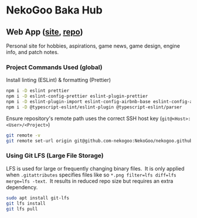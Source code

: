 # NekoGoo Baka Hub

## Web App ([site](https://nekogoo.github.io), [repo](https://github.com/NekoGoo/nekogoo.github.io))

Personal site for hobbies, aspirations, game news, game design, engine info, and patch notes.

### Project Commands Used (global)

Install linting (ESLint) & formatting (Prettier)

```bash
npm i -D eslint prettier
npm i -D eslint-config-prettier eslint-plugin-prettier
npm i -D eslint-plugin-import eslint-config-airbnb-base eslint-config-airbnb-typescript
npm i -D @typescript-eslint/eslint-plugin @typescript-eslint/parser
```

Ensure repository's remote path uses the correct SSH host key (`git@<Host>:<User>/<Project>`)

```bash
git remote -v
git remote set-url origin git@github.com-nekogoo:NekoGoo/nekogoo.github.io.git
```

### Using Git LFS (Large File Storage)

LFS is used for large or frequently changing binary files.&nbsp; It is only applied when `.gitattributes` specifies files like so `*.png filter=lfs diff=lfs merge=lfs -text`.&nbsp; It results in reduced repo size but requires an extra dependency.

```bash
sudo apt install git-lfs
git lfs install
git lfs pull
```
